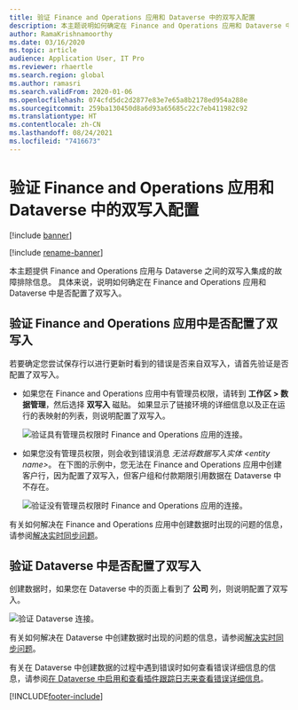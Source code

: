 ```yaml
---
title: 验证 Finance and Operations 应用和 Dataverse 中的双写入配置
description: 本主题说明如何确定在 Finance and Operations 应用和 Dataverse 中是否配置了双写入。
author: RamaKrishnamoorthy
ms.date: 03/16/2020
ms.topic: article
audience: Application User, IT Pro
ms.reviewer: rhaertle
ms.search.region: global
ms.author: ramasri
ms.search.validFrom: 2020-01-06
ms.openlocfilehash: 074cfd5dc2d2877e83e7e65a8b2178ed954a288e
ms.sourcegitcommit: 259ba130450d8a6d93a65685c22c7eb411982c92
ms.translationtype: HT
ms.contentlocale: zh-CN
ms.lasthandoff: 08/24/2021
ms.locfileid: "7416673"
---
```

# <a name="verify-dual-write-configuration-in-finance-and-operations-apps-and-dataverse"></a>验证 Finance and Operations 应用和 Dataverse 中的双写入配置

[!include [banner](../../includes/banner.md)]

[!include [rename-banner](~/includes/cc-data-platform-banner.md)]



本主题提供 Finance and Operations 应用与 Dataverse 之间的双写入集成的故障排除信息。 具体来说，说明如何确定在 Finance and Operations 应用和 Dataverse 中是否配置了双写入。

## <a name="verify-that-dual-write-is-configured-in-a-finance-and-operations-app"></a>验证 Finance and Operations 应用中是否配置了双写入

若要确定您尝试保存行以进行更新时看到的错误是否来自双写入，请首先验证是否配置了双写入。

+ 如果您在 Finance and Operations 应用中有管理员权限，请转到 **工作区 \> 数据管理**，然后选择 **双写入** 磁贴。 如果显示了链接环境的详细信息以及正在运行的表映射的列表，则说明配置了双写入。

    ![验证具有管理员权限时 Finance and Operations 应用的连接。](media/verify_fin_ops_1.png)

+ 如果您没有管理员权限，则会收到错误消息 *无法将数据写入实体 \<entity name\>*。 在下图的示例中，您无法在 Finance and Operations 应用中创建客户行，因为配置了双写入，但客户组和付款期限引用数据在 Dataverse 中不存在。

    ![验证没有管理员权限时 Finance and Operations 应用的连接。](media/verify_fin_ops_2.png)

有关如何解决在 Finance and Operations 应用中创建数据时出现的问题的信息，请参阅[解决实时同步问题](dual-write-troubleshooting-live-sync.md)。

## <a name="verify-that-dual-write-is-configured-in-dataverse"></a>验证 Dataverse 中是否配置了双写入

创建数据时，如果您在 Dataverse 中的页面上看到了 **公司** 列，则说明配置了双写入。

![验证 Dataverse 连接。](media/verify_cds.png)

有关如何解决在 Dataverse 中创建数据时出现的问题的信息，请参阅[解决实时同步问题](dual-write-troubleshooting-live-sync.md)。

有关在 Dataverse 中创建数据的过程中遇到错误时如何查看错误详细信息的信息，请参阅[在 Dataverse 中启用和查看插件跟踪日志来查看错误详细信息](dual-write-troubleshooting.md#enable-view-trace)。


[!INCLUDE[footer-include](../../../../includes/footer-banner.md)]